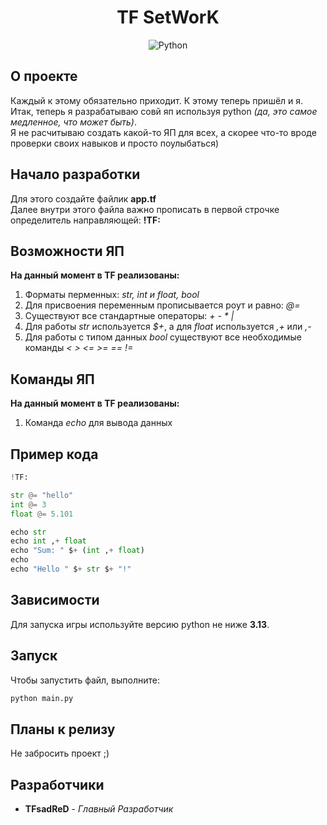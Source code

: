 <div align="center">
<h1>TF SetWorK</h1>

![Python](https://img.shields.io/badge/Python-3.13+-blue)
</div>

## О проекте
Каждый к этому обязательно приходит. К этому теперь пришёл и я.<br>
Итак, теперь я разрабатываю совй яп используя python *(да, это самое медленное, что может быть)*.<br>
Я не расчитываю создать какой-то ЯП для всех, а скорее что-то вроде проверки своих навыков и просто поулыбаться)

## Начало разработки
Для этого создайте файлик **app.tf**<br>
Далее внутри этого файла важно прописать в первой строчке определитель направляющей: **!TF:**<br>

## Возможности ЯП
**На данный момент в TF реализованы:**<br>
1. Форматы перменных: *str, int и float, bool*
2. Для присвоения переменным прописывается роут и равно: *@=*
3. Существуют все стандартные операторы: *+ - * |*
4. Для работы *str* используется *$+*, а для *float* используется *,+* или *,-*
5. Для работы с типом данных *bool* существуют все необходимые команды *< > <= >= == !=*

## Команды ЯП
**На данный момент в TF реализованы:**<br>
1. Команда *echo* для вывода данных

## Пример кода
```python
!TF:

str @= "hello"
int @= 3
float @= 5.101

echo str
echo int ,+ float
echo "Sum: " $+ (int ,+ float)
echo
echo "Hello " $+ str $+ "!"
```

## Зависимости
Для запуска игры используйте версию python не ниже **3.13**.

## Запуск
Чтобы запустить файл, выполните:
```sh
python main.py
```

## Планы к релизу
Не забросить проект ;)

## Разработчики
* **TFsadReD** - *Главный Разработчик*
